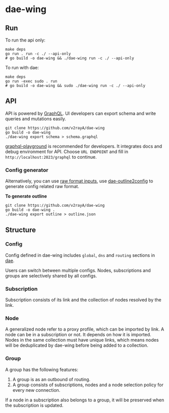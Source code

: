# dae-wing

## Run

To run the api only:
```shell
make deps
go run . run -c ./ --api-only
# go build -o dae-wing && ./dae-wing run -c ./ --api-only
```

To run with dae:
```shell
make deps
go run -exec sudo . run
# go build -o dae-wing && sudo ./dae-wing run -c ./ --api-only
```

## API

API is powered by [GraphQL](https://graphql.org/). UI developers can export schema and write queries and mutations easily.

```shell
git clone https://github.com/v2rayA/dae-wing
go build -o dae-wing
./dae-wing export schema > schema.graphql
```

[graphql-playground](https://github.com/graphql/graphql-playground) is recommended for developers. It integrates docs and debug environment for API. Choose `URL ENDPOINT` and fill in `http://localhost:2023/graphql` to continue.

### Config generator

Alternatively, you can use [raw format inputs](https://github.com/v2rayA/dae/blob/main/example.dae), use [dae-outline2config](https://github.com/v2rayA/dae-outline2config) to generate config related raw format.

**To generate outline**

```shell
git clone https://github.com/v2rayA/dae-wing
go build -o dae-wing .
./dae-wing export outline > outline.json
```

## Structure

### Config

Config defined in dae-wing includes `global`, `dns` and `routing` sections in [dae](https://github.com/v2rayA/dae).

Users can switch between multiple configs. Nodes, subscriptions and groups are selectively shared by all configs.

### Subscription

Subscription consists of its link and the collection of nodes resolved by the link.

### Node

A generalized node refer to a proxy profile, which can be imported by link. A node can be in a subscription or not. It depends on how it is imported. Nodes in the same collection must have unique links, which means nodes will be deduplicated by dae-wing before being added to a collection.

### Group

A group has the following features:

1. A group is as an outbound of routing.
1. A group consists of subscriptions, nodes and a node selection policy for every new connection.

If a node in a subscription also belongs to a group, it will be preserved when the subscription is updated.
